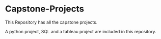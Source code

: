 # Capstone-Projects

This Repository has all the capstone projects.

A python project, SQL and a tableau project are included in this repository.
